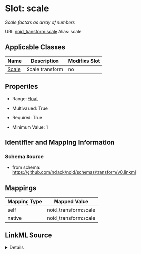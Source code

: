 

# Slot: scale 


_Scale factors as array of numbers_





URI: [noid_transform:scale](https://github.com/nclack/noid/schemas/transform/scale)
Alias: scale

<!-- no inheritance hierarchy -->





## Applicable Classes

| Name | Description | Modifies Slot |
| --- | --- | --- |
| [Scale](Scale.md) | Scale transform |  no  |







## Properties

* Range: [Float](Float.md)

* Multivalued: True

* Required: True

* Minimum Value: 1





## Identifier and Mapping Information







### Schema Source


* from schema: https://github.com/nclack/noid/schemas/transform/v0.linkml




## Mappings

| Mapping Type | Mapped Value |
| ---  | ---  |
| self | noid_transform:scale |
| native | noid_transform:scale |




## LinkML Source

<details>
```yaml
name: scale
description: Scale factors as array of numbers
from_schema: https://github.com/nclack/noid/schemas/transform/v0.linkml
rank: 1000
list_elements_ordered: true
alias: scale
owner: Scale
domain_of:
- Scale
range: float
required: true
multivalued: true
minimum_value: 1

```
</details>